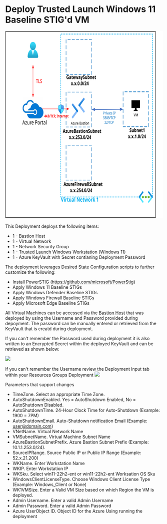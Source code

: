 # Deploy Trusted Launch Windows 11 Baseline STIG'd VM
<img src="./x_Images/TrustedLaunchWindows11STIGBaseline.svg" height="600" width="800"/>

This Deployment deploys the following items:

- 1 - Bastion Host
- 1 - Virtual Network
- 1 - Network Security Group
- 1 - Trusted Launch Windows Workstation (Windows 11)
- 1 - Azure KeyVault with Secret contianing Deployment Password

The deployment leverages Desired State Configuration scripts to further customize the following:

- Install PowerSTIG (https://github.com/microsoft/PowerStig)
- Apply Windows 11 Baseline STIGs
- Apply Windows Defender Baseline STIGs
- Apply Windows Firewall Baseline STIGs
- Apply Microsoft Edge Baseline STIGs

All Virtual Machines can be accessed via the [Bastion Host](https://docs.microsoft.com/en-us/azure/bastion/bastion-overview) that was deployed by using the Username and Password provided during depoyment.  The password can be manually entered or retrieved from the KeyVault that is creatd during deployment.

If you can't remember the Password used during deployment it is also written to an Encrypted Secret within the deployed KeyVault and can be retrieved as shown below:

<img src="./x_Images/DeploymentPassword.png" width="600"/>

If you can't remember the Username review the Deployment Input tab within your Resources Groups Deployment
<img src="./x_Images/DeploymentUsername.png" width="300"/>

Parameters that support changes
- TimeZone.  Select an appropriate Time Zone.
- AutoShutdownEnabled.  Yes = AutoShutdown Enabled, No = AutoShutdown Disabled.
- AutoShutdownTime.  24-Hour Clock Time for Auto-Shutdown (Example: 1900 = 7PM)
- AutoShutdownEmail.  Auto-Shutdown notification Email (Example:  user@domain.com)
- VNetName.  Virtual Network Name
- VMSubnetName.  Virtual Machine Subnet Name
- AzureBastionSubnetPrefix.  Azure Bastion Subnet Prefix (Example:  10.1.1.253.0/24).
- SourceIPRange.  Source Public IP or Public IP Range (Example:  52.x.21.200)
- WKName.  Enter Workstation Name
- WKIP.  Enter Workstation IP
- WKSku.  Select win11-22h2-ent or win11-22h2-ent Worksation OS Sku
- WindowsClientLicenseType.  Choose Windows Client License Type (Example:  Windows_Client or None)
- WK1VMSize.  Enter a Valid VM Size based on which Region the VM is deployed.
- Admin Username.  Enter a valid Admin Username
- Admin Password.  Enter a valid Admin Password
- Azure UserObject ID.  Object ID for the Azure Using running the deployment